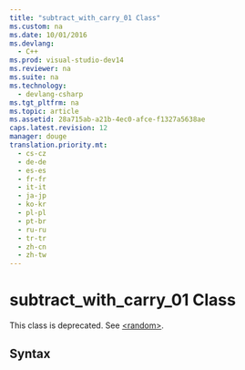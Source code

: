```yaml
---
title: "subtract_with_carry_01 Class"
ms.custom: na
ms.date: 10/01/2016
ms.devlang: 
  - C++
ms.prod: visual-studio-dev14
ms.reviewer: na
ms.suite: na
ms.technology: 
  - devlang-csharp
ms.tgt_pltfrm: na
ms.topic: article
ms.assetid: 28a715ab-a21b-4ec0-afce-f1327a5638ae
caps.latest.revision: 12
manager: douge
translation.priority.mt: 
  - cs-cz
  - de-de
  - es-es
  - fr-fr
  - it-it
  - ja-jp
  - ko-kr
  - pl-pl
  - pt-br
  - ru-ru
  - tr-tr
  - zh-cn
  - zh-tw
---
```

# subtract_with_carry_01 Class
This class is deprecated. See [<random\>](../Topic/%3Crandom%3E.md).  
  
## Syntax